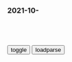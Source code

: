 ### 2021-10-　

```note
```

<table id="tbc" style="white-space:pre-wrap">
</table>
<button onclick="toggleb()">toggle</button>
<button onclick="loadparse()">loadparse</button>
<br>
<!-- 🌸<br>🍅-　-🍑<hr>🍀 -->
<pre>
<textarea rows="30" cols="100" style="display: none" id="tar">

杀人一万，自损三千_百度百科
https://baike.baidu.com/item/%E6%9D%80%E4%BA%BA%E4%B8%80%E4%B8%87%EF%BC%8C%E8%87%AA%E6%8D%9F%E4%B8%89%E5%8D%83/22928306

《元史·洪君祥传》：“谚云：‘杀人一万，自损三千。’愿勿费国力，攻夺边城。”

2021/10/28 下午3:07:45

水浒传之英雄本色：被帽子耽误的高手陆谦-电影-高清完整正版视频在线观看-优酷
https://v.youku.com/v_show/id_XNDk1MTE5NzA0MA==.html

https://img1.baidu.com/it/u=4021862262,460189503&fm=26&.jpg

https://gimg2.baidu.com/image_search/src=http%3A%2F%2F06.imgmini.eastday.com%2Fmobile%2F20180623%2F20180623212855_b882789a35cc3e098ce6041f099136d2_8.jpeg

2021/10/28 下午2:53:34

《脱口而出精彩片段》第2021-01-25期脱口而出：杀敌八百，自损一万二，陈曦：那确实是缺心眼！-综艺节目-完整版视频在线观看-爱奇艺
https://www.iqiyi.com/v_1c0q7nad0cw.html

杀敌八百，自损一万二

2021/10/28 下午2:47:27

一顿饭就把首相换了，日本祖传的派阀大佬有多厉害？
https://baijiahao.baidu.com/s?id=1710390554121298408&wfr=spider&for=pc

https://pics5.baidu.com/feed/aa18972bd40735fac635d624605518ba0e240877.jpeg?token=a3eac40963b970202e27a82c810d2bb3&.jpg

真正的g会晚上才开

2021/10/28 下午2:36:46

日本“料亭z治”的前世今生_观点库_观点zg
http://opinion.china.com.cn/opinion_73_14773.html

2021/10/28 下午2:34:45

日本众议院选举继续上演“世袭z治”
https://mbd.baidu.com/newspage/data/landingsuper?context=%7B%22nid%22%3A%22news_9676293148724725868%22%7D

https://pics5.baidu.com/feed/aa18972bd40735fac635d624605518ba0e240877.jpeg?token=a3eac40963b970202e27a82c810d2bb3&.jpg

x消月沉
一千步笑五十步

l全Ryan
我们的g命传承有过之而不无及。

　ihuayu_nue
日本虽然不是一个独立自主的gj，但名义上还是有自己的首相的。

z宇11啊航
他们忽悠我们，让我们相信。我们假装相信，让他们相信

b度网友136a369
还是我们好，感恩！
　qanger
说的好像谁不是一样。

j鸠宜欣Bj
珍惜生命远离邪教d

2021/10/28 下午2:27:52

美议员推“亿万富翁税”，马斯克：富人交100%税也不够美国国债
https://mbd.baidu.com/newspage/data/landingsuper?context=%7B%22nid%22%3A%22news_9505297091710955861%22%7D

2021/10/28 下午2:21:46

“千锁之战”之后，凯迪仕也难成独角兽
https://m.thepaper.cn/baijiahao_15110712

郑女士因凯迪仕智能门锁安装时间太久，将母亲锁在屋内近一天。

但吊诡的是，在该节目播出后3个月，被投诉的正主凯迪仕却将郑女士请进了直播间进行直播带货，真sh魔幻。

2021/10/28 下午2:13:55

日本新番要抗日，韩国漫画抄袭eva，zg作家最离谱,动漫,动漫综合,好看视频
https://haokan.baidu.com/v?vid=6712326486200975490&sfrom=baidu-feed

zg小说魔幻程度追不上现实。

“我不明白为什么还要庆祝76年前的胜利日”，俄歌手一句话惹祸
https://mbd.baidu.com/newspage/data/landingsuper?context=%7B%22nid%22%3A%22news_9368978450329750751%22%7D&n_type=0&p_from=1

esh学家认为，他这是在亵渎伟大卫国战争的老兵，更是在历史问题上误导年轻人。据悉，俄侦查委员会已开始调查此事。而莫尔根什捷尔也对自己的言论进行了道歉。

莫尔根什捷尔说：“我不明白为什么庆祝76年前的胜利日，且年复一年地庆祝，并为此花费数百万美元。他们在庆祝什么，这根本就没有什么值得骄傲的。”

e罗斯退伍军人联合会将此事向侦查委员会和总检察长办公室进行了投诉。
　俄联邦侦查委员会主席巴斯特雷金已经指示相关部门调查此番言论是否存在违法问题。一些俄罗斯人要求对莫尔根什捷尔全面封杀，甚至有人称应该将他赶出俄罗斯。

2021/10/28 下午2:05:35

印度拒绝净零排放目标
https://mbd.baidu.com/newspage/data/landingsuper?context=%7B%22nid%22%3A%22news_9416564360136958843%22%7D&n_type=0&p_from=1

2021/10/28 下午2:03:23

Same Old Story (Yoo Seung Jun & J Duet Collection Nonstop Mega Mix)
https://music.163.com/#/song?id=27635301&autoplay=0

When It Rains-E. Bland
https://music.163.com/#/song?id=1339201

《灌篮高手》那些进攻很强防守不行的球员，三井跟流川也在其中？
http://baijiahao.baidu.com/s?id=1666276643096556488&wfr=spider&for=pc

https://pics7.baidu.com/feed/d043ad4bd11373f06af96bf09510effdfaed0444.jpeg?token=ef5793d46bc29022b3d2775a459662a7&.jpg

不爱说话但有极强的好胜心跟自尊心，实力不足却总喜欢挑战强者！高一的福田是所有新生中球技最差的，但他却把陵南的王牌仙道当做自己的假想敌、也多次挑战过内线大闸鱼住纯，结果当然都是以失败而告终。他莽撞冲动、头脑容易发热；外表看似坚强内心却比任何人都敏感脆弱，

2021/10/28 下午1:58:09

“zg用不着道歉”
https://mbd.baidu.com/newspage/data/landingsuper?context=%7B%22nid%22%3A%22news_9443639224163406327%22%7D

2021/10/28 下午1:08:13

堂堂恶魔竟向天使学习该如何成为了一个合格的恶魔，这是在搞笑？,动漫,日本动漫,好看视频
https://haokan.baidu.com/v?vid=15475053561721962584&sfrom=baidu-feed

遗憾的是魔犬腿太短，最后全部卡在栅栏处过不去。

2021/10/28 上午11:52:17

台湾老师成人网站上教学微积分年入百万，网友：《成人教育》,教育,在线教育,好看视频
https://haokan.baidu.com/v?vid=5699287143591681425&sfrom=baidu-feed

2021/10/28 上午11:52:10

傻子太多，骗子不够用_腾讯新闻
https://new.qq.com/rain/a/20211018A0AO9J00

你相信不相信组织？
https://inews.gtimg.com/newsapp_bt/0/14083492391/1000/.jpg

2021/11/1 下午10:37:25

“可趁阎王不在家偷改生死簿”？一个敢骗一个敢信！
https://mbd.baidu.com/newspage/data/landingsuper?context=%7B%22nid%22%3A%22news_9526153109320999953%22%7D

他们认为张某确实能力超强

能帮自己解决困境

当然，张某真正的意图

是想从他们身上最大限度榨取利益

为此，她想方设法欺瞒徒弟们

为了避免露馅儿

张某禁止徒弟之间私下交流

以家人、朋友或自身的

人身安全为要挟

以牢狱之灾

血光之灾等

恐吓他们

对徒弟们实施精神控制

拿徒弟女儿性命做文章

2021/10/28 上午11:40:58

福田康夫：如果周边邻g都是敌人，怎么努力都保不了日本
https://mbd.baidu.com/newspage/data/landingsuper?context=%7B%22nid%22%3A%22news_9398631441477261266%22%7D

2021/10/28 上午11:25:01

白痴（陀思妥耶夫斯基创作长篇小说）_百度百科
https://baike.baidu.com/item/%E7%99%BD%E7%97%B4/10656399?fr=aladdin

没有宗教信仰的荫护，道德将无家可归。

2021/10/28 上午11:01:55

敌军机动战士倾巢出动，力天使搭载GN战甲前来支援，战斗激烈万分,动漫,日本动漫,好看视频
https://haokan.baidu.com/v?vid=8766351873074090736&sfrom=baidu-feed

gundam oo

2021/10/29 上午10:30:19

敌军和天人的最后一战，敌人派出神秘的黄金机动装甲出战,动漫,日本动漫,好看视频
https://haokan.baidu.com/v?vid=16883961295471619298&sfrom=baidu-feed

高达oo

2021/10/28 上午11:08:41

男主的能天使终于觉醒，觉醒后的能天使碾压座天使毫无还手之力,动漫,日本动漫,好看视频
https://haokan.baidu.com/v?vid=9328147726978533173&sfrom=baidu-feed

高达00

2021/10/28 上午10:57:57

广西一夫妻装扮成郭靖黄蓉收稻谷，网友直呼羡慕：莫名觉得很浪漫
https://mbd.baidu.com/newspage/data/landingsuper?context=%7B%22nid%22%3A%22news_9763792829573826990%22%7D&n_type=0&p_from=1

https://pics0.baidu.com/feed/e4dde71190ef76c6b196003ecc04abf3af51677e.png?token=6ee1969e42f652769048da877bd3234d&.jpg

2021/10/28 上午10:44:07

动漫肃敌与变形金刚乱斗葫芦娃之谜
https://baijiahao.baidu.com/s?id=1601584924355103044&wfr=spider&for=pc

孩之宝公司又找到了上海有关方面，强调免费转让动画播出权利。1988年，《变形金刚》动画片正式登陆zg。然而５个月后，广州电视台准备播《变形金刚》只能掏钱买版权了。

北j的本土玩具无力与变形金刚抗衡

1989年2月，20位r大常w提议建议停播《变形金刚》。原因是看过小孙子的《变形金刚》画书之后，认为其”思想内容荒谬，主要是宣传好战，对下一代有毒害作用。”

https://t12.baidu.com/it/u=2256489326,1160215635&fm=173.jpg

https://t10.baidu.com/it/u=1275176760,1736472678&fm=173.jpg

https://t10.baidu.com/it/u=2060730159,2369524039&fm=173.jpg

https://t12.baidu.com/it/u=2936458655,3805698553&fm=173.jpg

https://t12.baidu.com/it/u=1796380052,1873268421&fm=173.jpg

https://t10.baidu.com/it/u=300102423,4000689600&fm=173.jpg

https://t12.baidu.com/it/u=283377611,3358778691&fm=173.jpg
刘能大战变形金刚

小时候，变形金刚是手中的一本小书
我在书前，资本暗流躲在书后。
后来啊，变形金刚是电影院里的一张票
我在荧幕前，国际流通在荧幕后
而现在，变形金刚是一辆雪佛兰科迈罗
我在里头，英雄在外头

2021/10/28 上午10:29:24

wu2198的主页 - 抖音
https://www.douyin.com/user/MS4wLjABAAAAY8hTqfnDL-5V3slNlAtsaXnwXUtJ1446KGfna2hwrOI

wu2198
战狼给舔，砖头都冒油，迪士尼猫奶，照样浪死你。

2021/10/28 上午10:15:18

</textarea>
</pre>
<!-- 🍀<br>🍑-　-🍅<hr>🌸 -->

```tip
```

<script src="https://cdn.jsdelivr.net/npm/jquery@3.5.1/dist/jquery.min.js"></script>

<link rel="stylesheet" href="https://cdn.jsdelivr.net/gh/fancyapps/fancybox@3.5.7/dist/jquery.fancybox.min.css" />
<script src="https://cdn.jsdelivr.net/gh/fancyapps/fancybox@3.5.7/dist/jquery.fancybox.min.js"></script>

<script type="text/javascript">

var __urlRegex = /(\b(https?|ftp|file):\/\/[-A-Z0-9+&@#\/%?=~_|!:,.;]*[-A-Z0-9+&@#\/%=~_|])/ig;
var __imgRegex = /\.(?:jpe?g|gif|png)$/i;

loadparse();

function parseURL($string){

    var exp = __urlRegex;
    return $string.replace(exp,function(match){
            __imgRegex.lastIndex=0;
            if(__imgRegex.test(match)){
                return '<a data-fancybox="gallery" href="' + match.replace("/p=700", "")
                 + '"><img src="' + match.replace("/p=700", "/p=160x200")+'" width="64"></a>';
            }
            else{
                return '<a href="' + match + '" target="_blank">' + match + '</a>';
            }
        }
    );
}

function loadparse() {
  tbc.innerHTML = parseURL(tar.value);
}

function toggleb() {
  var x = document.getElementById("tar");
  if (x.style.display === "none") {
    x.style.display = "";
  } else {
    x.style.display = "none";
  }
}

</script>
